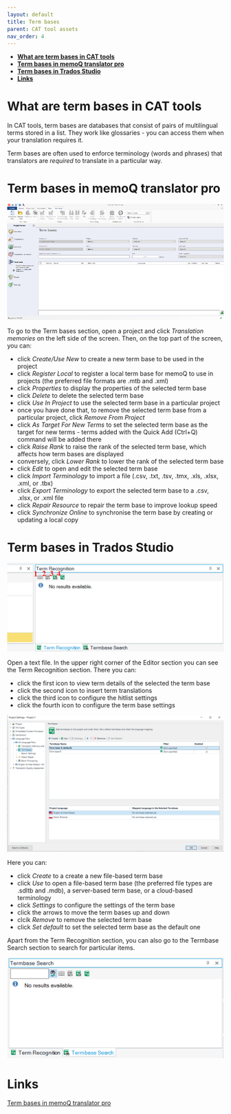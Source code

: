 ```yaml
---
layout: default
title: Term bases
parent: CAT tool assets
nav_order: 4
---
```


- [**What are term bases in CAT tools**](#what-are-term-bases-in-cat-tools)
- [**Term bases in memoQ translator pro**](#term-bases-in-memoq-translator-pro)
- [**Term bases in Trados Studio**](#term-bases-in-trados-studio)
- [**Links**](#links)

# **What are term bases in CAT tools**

In CAT tools, term bases are databases that consist of pairs of multilingual terms stored in a list. They work like glossaries - you can access them when your translation requires it.

Term bases are often used to enforce terminology (words and phrases) that translators are *required* to translate in a particular way.

# **Term bases in memoQ translator pro**

![](../../assets/images/Picture29.png)

To go to the Term bases section, open a project and click *Translation memories* on the left side of the screen. Then, on the top part of the screen, you can:

- click *Create/Use New* to create a new term base to be used in the project 
- click *Register Local* to register a local term base for memoQ to use in projects (the preferred file formats are .mtb and .xml)
- click *Properties* to display the properties of the selected term base
- click *Delete* to delete the selected term base
- click *Use In Project* to use the selected term base in a particular project
- once you have done that, to remove the selected term base from a particular project, click *Remove From Project*
- click *As Target For New Terms* to set the selected term base as the target for new terms - terms added with the Quick Add (Ctrl+Q) command will be added there
- click *Raise Rank* to raise the rank of the selected term base, which affects how term bases are displayed
- conversely, click *Lower Rank* to lower the rank of the selected term base
- click *Edit* to open and edit the selected term base
- click *Import Terminology* to import a file (.csv, .txt, .tsv, .tmx, .xls, .xlsx, .xml, or .tbx)
- click *Export Terminology* to export the selected term base to a .csv, .xlsx, or .xml file
- click *Repair Resource* to repair the term base to improve lookup speed
- click *Synchronize Online* to synchronise the term base by creating or updating a local copy

# **Term bases in Trados Studio**

![](../../assets/images/Picture27.png)

Open a text file. In the upper right corner of the Editor section you can see the Term Recognition section. There you can:

- click the first icon to view term details of the selected the term base
- click the second icon to insert term translations
- click the third icon to configure the hitlist settings
- click the fourth icon to configure the term base settings 

![](../../assets/images/Picture33.png)

Here you can:

- click *Create* to a create a new file-based term base
- click *Use* to open a file-based term base (the preferred file types are .sdltb and .mdb), a server-based term base, or a cloud-based terminology
- click *Settings* to configure the settings of the term base
- click the arrows to move the term bases up and down
- clcik *Remove* to remove the selected term base
- click *Set default* to set the selected term base as the default one

Apart from the Term Recognition section, you can also go to the Termbase Search section to search for particular items.

![](../../assets/images/Picture32.png)

# **Links**

[Term bases in memoQ translator pro](https://docs.memoq.com/current/en/Things/things-term-bases.html)